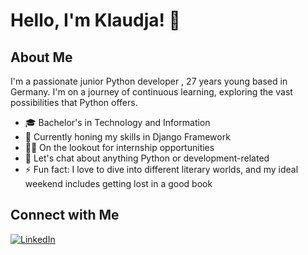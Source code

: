 # Hello, I'm Klaudja! 👋
## About Me
I'm a passionate junior Python developer , 27 years young based in Germany. 
I'm on a journey of continuous learning, exploring the vast possibilities that Python offers.


- 🎓 Bachelor's in Technology and Information
- 🌱 Currently honing my skills in Django Framework
- 👨‍💻 On the lookout for internship opportunities
- 💬 Let's chat about anything Python or development-related
- ⚡ Fun fact: I love to dive into different literary worlds, and my ideal weekend includes getting lost in a good book



## Connect with Me
[![LinkedIn](https://img.shields.io/badge/LinkedIn-Connect-blue)](https://www.linkedin.com/in/klaudja-dejeli-pythondev/)

